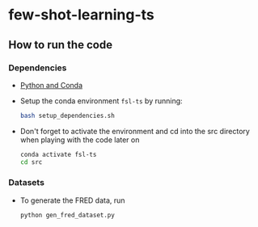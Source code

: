 # few-shot-learning-ts

## How to run the code

### Dependencies

- [Python and Conda](https://www.anaconda.com/)
- Setup the conda environment `fsl-ts` by running:

    ```bash
    bash setup_dependencies.sh
    ```

- Don't forget to activate the environment and cd into the src directory when playing with the code later on

    ```bash
    conda activate fsl-ts
    cd src
    ```

### Datasets
- To generate the FRED data, run

    ``` bash
    python gen_fred_dataset.py
    ```

